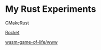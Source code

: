 # My Rust Experiments

[CMakeRust](https://github.com:Devolutions/CMakeRust.git)

[Rocket](https://github.com/SergioBenitez/Rocket)

[wasm-game-of-life/www](https://github.com/rustwasm/create-wasm-app.git)

